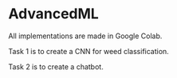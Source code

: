 # AdvancedML

All implementations are made in Google Colab.

Task 1 is to create a CNN for weed classification.

Task 2 is to create a chatbot.
